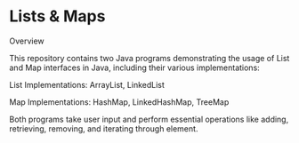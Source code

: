 # Lists & Maps

Overview
    
This repository contains two Java programs demonstrating the usage of List and Map interfaces in Java, including their various implementations:

List Implementations: ArrayList, LinkedList

Map Implementations: HashMap, LinkedHashMap, TreeMap

Both programs take user input and perform essential operations like adding, retrieving, removing, and iterating through element.
